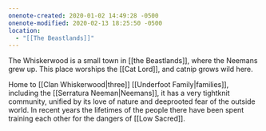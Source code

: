 ```yaml
---
onenote-created: 2020-01-02 14:49:28 -0500
onenote-modified: 2020-02-13 18:25:50 -0500
location:
  - "[[The Beastlands]]"
---
```


The Whiskerwood is a small town in [[the Beastlands]], where the Neemans grew up. This place worships the [[Cat Lord]], and catnip grows wild here.

Home to [[Clan Whiskerwood|three]] [[Underfoot Family|families]], including the [[Serratura Neeman|Neemans]], it has a very tightknit community, unified by its love of nature and deeprooted fear of the outside world. In recent years the lifetimes of the people there have been spent training each other for the dangers of [[Low Sacred]].
